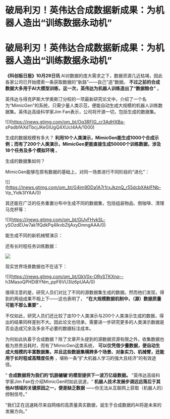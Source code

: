 # 破局利刃！英伟达合成数据新成果：为机器人造出“训练数据永动机”

# 破局利刃！英伟达合成数据新成果：为机器人造出“训练数据永动机”

**《科创板日报》10月29日讯** AI对数据的庞大需求之下，数据资源几近枯竭，因此各家公司已开始摸索一条获取数据的“新路”——自己“造”数据。
**不过之前的合成数据大多用于AI大模型训练，这一次，英伟达为机器人训练造出了“数据粮仓”** 。

英伟达与得克萨斯大学奥斯汀分校的一项最新研究论文中，介绍了一个名为“MimicGen”的系统，只需少量人类示范，便能自动生成大规模的机器人训练数据集。英伟达高级科学家Jim
Fan表示，公司将开源一切，包括生成的数据集。

![](https://inews.gtimg.com/om_bt/Oq3RFIG_cr3AdHXBa-
sPadbfAXdTbcjJKeGIUgQ4XUcl4AA/1000)

生成的数据规模有多大？
**利用10个人类演示，MimicGen能生成1000个合成示例；而有了200个人类演示，MimicGen更能直接生成50000个训练数据，涉及18个任务及多个模拟环境**
。

生成的数据集如何？

MimicGen能够在原有数据的基础上，对同一场景进行不同阶段的“进化”：

![](https://inews.gtimg.com/om_bt/G4jm9DDa1A7r1rxJkznQ_r55dcbXAkIFNb-
Vp_Yidk3IYAA/0)

其还能在广泛的任务重置分布中生成不同的数据集，包括组装物品、倒咖啡、清理马克杯等：

![](https://inews.gtimg.com/om_bt/GIJyFHykSL-
ySOzdEUw7ak1fQdkPq4lkvbZtjAxyDmngAAA/0)

能生成不同的新机械臂演示：

还有长时程任务训练数据：

![](https://inews.gtimg.com/om_bt/Gl6TfJ3M5C0pMEQLh7CgKXxoOuy739c5vLQTP0wcd3Vh8AA/0)

现实世界场景数据也不在话下：

![](https://inews.gtimg.com/om_bt/GkV0x-ORySTKXnq--
h3MasoQPHDl8YNm_ppF6VU3lz6pUAA/0)

值得注意的是，研究人员们对比了不同的源数据集生成的数据。然而他们发现，得到的两组成果不相上下——这也表明了，
**“在大规模数据机制中，（源）数据质量可能不那么重要”** 。

不仅如此，研究人员们还比较了由10个人类演示与200个人类演示生成的数据，得出的结果同样差别不大。因此论文也坦承，需要进一步研究更多的人类演示数据是否会造成冗余及多余不必要的数据标注成本。

为何如此执着于合成数据？除了文章开头提到的源数据资源有限之外，收集数据也极为昂贵且耗时，而有了MimicGen这类系统，
**可以仅凭借少量数据，便自动生成大规模的丰富数据集，并且这些数据集横跨多个场景、对象实力、机械臂，还能用于长时程或高精度任务**
，堪称一条“扩大机器人学习的强大且经济”的有效途径。

“ **合成数据将为我们的‘饥肠辘辘’的模型提供下一波万亿级数据。** ”英伟达高级科学家Jim Fan在介绍MimicGen时如此说道，“
**机器人技术发展步调远远落后于其他AI领域的关键原因之一，便是缺乏数据** ——你无法从互联网上获取（机器人的）控制信号。”

“我们正在迅速耗尽来自网络的高质量真实数据，诞生于合成数据的AI将是未来的发展方向。”

